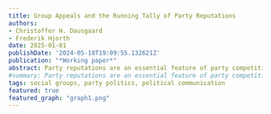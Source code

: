 ```yaml
---
title: Group Appeals and the Running Tally of Party Reputations
authors:
- Christoffer H. Dausgaard
- Frederik Hjorth
date: 2025-01-01
publishDate: '2024-05-18T19:09:55.132621Z'
publication: "*Working paper*"
abstract: Party reputations are an essential feature of party competition. Earlier scholarship identifies parties' connections to social groups as an important constituent component of party reputations, and tends to see party reputations as stable in the short run. We challenge this view, arguing that group appeals, i.e. valenced references to social groups, can in fact lead to short-run changes in party-group linkages. We theorize that citizens keep running tallies of group appeals and frequently update perceptions of their group linkages in response to group appeals by party elites. We test the theory by examining how group linkages expressed in surveys track party elites’ group appeals in speeches in the UK House of Commons. To measure group appeals, we develop an approach that involves fine-tuning a BERT language model and use it to classify appeals by four parties to 13 groups across 500,000 sentences. The resulting data allows for tracking short-run changes in group appeals. We link the data to British Election Study panel surveys measuring citizens' changing perceptions of each group-party linkage over several decades. In line with our running tally theory of group linkages, we find that group linkages robustly track parties’ use of group appeals. By our estimates, shifting just 10 appeals from neutral to positive over 3 months improves a perceived group-party linkage by 3 percentage points. The paper makes three contributions. First, we advance the measurement of group appeals, a key concept in party politics, and make an annotation model publicly available. Second, our analysis tests a key assumption in the group appeals literature that has never been examined outside survey experiments. Third, and more generally, we challenge a conventional view of party reputations as static, suggesting instead that party elites have considerable latitude to change party reputations in the short run.
#summary: Party reputations are an essential feature of party competition. Earlier scholarship identifies parties' connections to social groups as an important constituent component of party reputations, and tends to see party reputations as stable in the short run. We challenge this view, arguing that group appeals, i.e. valenced references to social groups, can in fact lead to short-run changes in party-group linkages. Using an automated approach, we measure group appeals in party speech in Britain over 3 decades and link it to survey data. We find that citizens keep 'running tallies' of group appeals and frequently update perceptions of their group linkages in response to group appeals by party elites.
tags: social groups, party politics, political communication
featured: true
featured_graph: "graph1.png"
---
```

